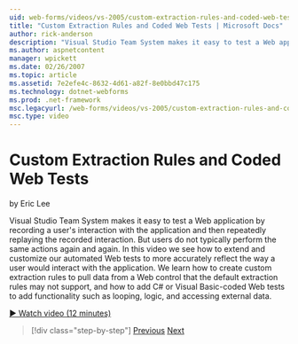 ```yaml
---
uid: web-forms/videos/vs-2005/custom-extraction-rules-and-coded-web-tests
title: "Custom Extraction Rules and Coded Web Tests | Microsoft Docs"
author: rick-anderson
description: "Visual Studio Team System makes it easy to test a Web application by recording a user's interaction with the application and then repeatedly replaying the re..."
ms.author: aspnetcontent
manager: wpickett
ms.date: 02/26/2007
ms.topic: article
ms.assetid: 7e2efe4c-8632-4d61-a82f-8e0bbd47c175
ms.technology: dotnet-webforms
ms.prod: .net-framework
msc.legacyurl: /web-forms/videos/vs-2005/custom-extraction-rules-and-coded-web-tests
msc.type: video
---
```

Custom Extraction Rules and Coded Web Tests
====================
by Eric Lee

Visual Studio Team System makes it easy to test a Web application by recording a user's interaction with the application and then repeatedly replaying the recorded interaction. But users do not typically perform the same actions again and again. In this video we see how to extend and customize our automated Web tests to more accurately reflect the way a user would interact with the application. We learn how to create custom extraction rules to pull data from a Web control that the default extraction rules may not support, and how to add C# or Visual Basic-coded Web tests to add functionality such as looping, logic, and accessing external data.

[&#9654; Watch video (12 minutes)](https://channel9.msdn.com/Blogs/ASP-NET-Site-Videos/custom-extraction-rules-and-coded-web-tests)

>[!div class="step-by-step"]
[Previous](code-coverage-of-automated-tests.md)
[Next](the-effects-of-caching.md)